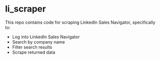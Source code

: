 # li_scraper

This repo contains code for scraping LinkedIn Sales Navigator, specifically to:
* Log into LinkedIn Sales Navigator
* Search by company name
* Filter search results
* Scrape returned data

